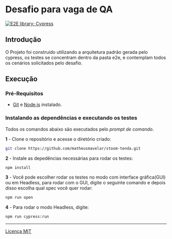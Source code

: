 # Desafio para vaga de QA
[![E2E library: Cypress](https://img.shields.io/badge/E2E%20Framework-Cypress-blue)](https://www.cypress.io/)

## Introdução
O Projeto foi construído utilizando a arquitetura padrão gerada pelo cypress, os testes se concentram dentro da pasta e2e, e contemplam todos os cenários solicitados pelo desafio.

## Execução

### Pré-Requisitos

- [Git](https://git-scm.com/download/) e [Node.js](https://nodejs.org/en/download/) instalado.

### Instalando as dependências e executando os testes

Todos os comandos abaixo são executados pelo _prompt de comando_.

**1** - Clone o repositório e acesse o diretório criado:

```sh
git clone https://github.com/matheusmavelar/stoom-tenda.git
```

**2** - Instale as depedências necessárias para rodar os testes:

```sh
npm install
```

**3** - Você pode escolher rodar os testes no modo com interface gráfica(GUI) ou em Headless, para rodar com o GUI, digite o seguinte comando e depois disso escolha qual spec você quer rodar:

```sh
npm run open
```

**4** - Para rodar o modo Headless, digite:

```sh
npm run cypress:run
```
---
[Licença MIT](/LICENSE)

